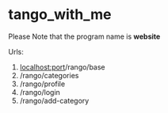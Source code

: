 # tango_with_me

Please Note that the program name is **website**

Urls:
1. <localhost:port>/rango/base
2. /rango/categories
3. /rango/profile
4. /rango/login
5. /rango/add-category
